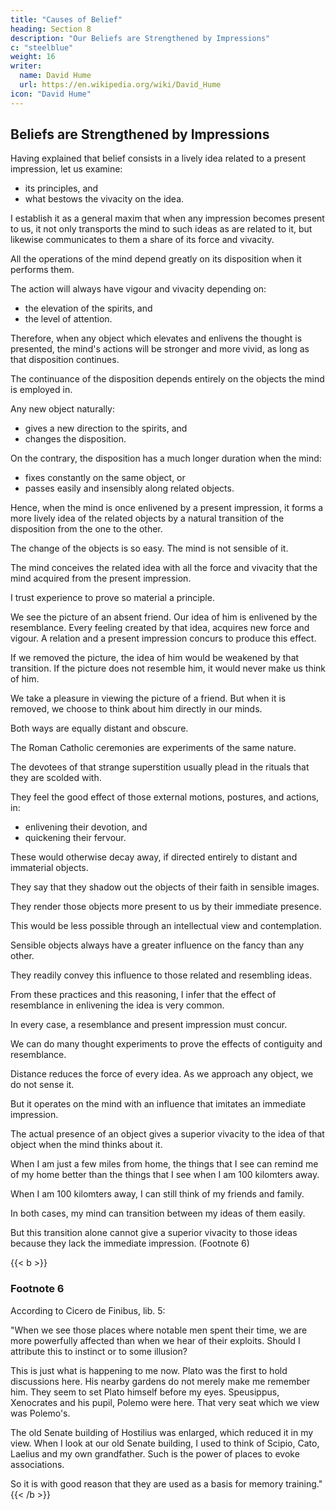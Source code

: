 ```yaml
---
title: "Causes of Belief"
heading: Section 8
description: "Our Beliefs are Strengthened by Impressions"
c: "steelblue"
weight: 16
writer:
  name: David Hume
  url: https://en.wikipedia.org/wiki/David_Hume
icon: "David Hume"
---
```



## Beliefs are Strengthened by Impressions

Having explained that belief consists in a lively idea related to a present impression, let us examine:
- its principles, and
- what bestows the vivacity on the idea.

I establish it as a general maxim that when any impression becomes present to us, it not only transports the mind to such ideas as are related to it, but likewise communicates to them a share of its force and vivacity.

All the operations of the mind depend greatly on its disposition when it performs them.

The action will always have vigour and vivacity depending on:
- the elevation of the spirits, and
- the level of attention.

Therefore, when any object which elevates and enlivens the thought is presented, the mind's actions will be stronger and more vivid, as long as that disposition continues.

The continuance of the disposition depends entirely on the objects the mind is employed in.

Any new object naturally:
- gives a new direction to the spirits, and
- changes the disposition.

On the contrary, the disposition has a much longer duration when the mind:
- fixes constantly on the same object, or
- passes easily and insensibly along related objects.

Hence, when the mind is once enlivened by a present impression, it forms a more lively idea of the related objects by a natural transition of the disposition from the one to the other.

The change of the objects is so easy.
The mind is not sensible of it.

The mind conceives the related idea with all the force and vivacity that the mind acquired from the present impression.

I trust experience to prove so material a principle.

We see the picture of an absent friend.
Our idea of him is enlivened by the resemblance.
Every feeling created by that idea, acquires new force and vigour.
A relation and a present impression concurs to produce this effect.

If we removed the picture, the idea of him would be weakened by that transition.
If the picture does not resemble him, it would never make us think of him.

We take a pleasure in viewing the picture of a friend.
But when it is removed, we choose to think about him directly in our minds.

Both ways are equally distant and obscure.

The Roman Catholic ceremonies are experiments of the same nature.

The devotees of that strange superstition usually plead in the rituals that they are scolded with.

They feel the good effect of those external motions, postures, and actions, in:
- enlivening their devotion, and
- quickening their fervour.

These would otherwise decay away, if directed entirely to distant and immaterial objects.

They say that they shadow out the objects of their faith in sensible images.

They render those objects more present to us by their immediate presence.

This would be less possible through an intellectual view and contemplation.

Sensible objects always have a greater influence on the fancy than any other.

They readily convey this influence to those related and resembling ideas.

From these practices and this reasoning, I infer that the effect of resemblance in enlivening the idea is very common.

In every case, a resemblance and present impression must concur.

We can do many thought experiments to prove the effects of contiguity and resemblance.

Distance reduces the force of every idea.
As we approach any object, we do not sense it.

But it operates on the mind with an influence that imitates an immediate impression.

The actual presence of an object gives a superior vivacity to the idea of that object when the mind thinks about it.

When I am just a few miles from home, the things that I see can remind me of my home better than the things that I see when I am 100 kilomters away.

When I am 100 kilomters away, I can still think of my friends and family.

In both cases, my mind can transition between my ideas of them easily.

But this transition alone cannot give a superior vivacity to those ideas because they lack the immediate impression. (Footnote 6)

{{< b >}}
### Footnote 6

According to Cicero de Finibus, lib. 5:

"When we see those places where notable men spent their time, we are more powerfully affected than when we hear of their exploits.
Should I attribute this to instinct or to some illusion?

This is just what is happening to me now.
Plato was the first to hold discussions here.
His nearby gardens do not merely make me remember him.
They seem to set Plato himself before my eyes.
Speusippus, Xenocrates and his pupil, Polemo were here.
That very seat which we view was Polemo's.

The old Senate building of Hostilius was enlarged, which reduced it in my view.
When I look at our old Senate building, I used to think of Scipio, Cato, Laelius and my own grandfather.
Such is the power of places to evoke associations.

So it is with good reason that they are used as a basis for memory training."
{{< /b >}}



